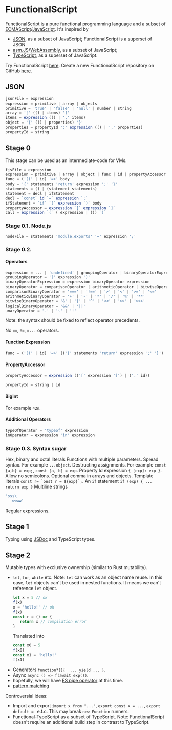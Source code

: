 # FunctionalScript

FunctionalScript is a pure functional programming language and a subset of [ECMAScript](https://en.wikipedia.org/wiki/ECMAScript)/[JavaScript](https://en.wikipedia.org/wiki/JavaScript). It's inspired by 

- [JSON](https://en.wikipedia.org/wiki/JSON), as a subset of JavaScript; FunctionalScript is a superset of JSON.
- [asm.JS](https://en.wikipedia.org/wiki/Asm.js)/[WebAssembly](https://en.wikipedia.org/wiki/WebAssembly), as a subset of JavaScript;
- [TypeScript](https://en.wikipedia.org/wiki/TypeScript), as a superset of JavaScript.

Try FunctionalScript [here](https://functionalscript.com/).
Create a new FunctionalScript repository on GitHub [here](https://github.com/functionalscript/template/generate).

## JSON

```js
jsonFile = expression
expression = primitive | array | objects
primitive = 'true' | 'false' | 'null' | number | string
array = '[' (() | items) ']'
items = expression (() | ',' items)
object = '{' (() | properties) '}'
properties = propertyId ':' expression (() | ',' properties)
propertyId = string
```

## Stage 0

This stage can be used as an intermediate-code for VMs.

```js
fjsFile = expression
expression = primitive | array | object | func | id | propertyAccessor
func = ('()' | id) '=>' body
body = '{' statements 'return' expression ';' '}'
statements = () | (statement statements)
statement = decl | ifStatement
decl = `const` id `=` expression `;`
ifStatement = `if` `(` expression `)` body
propertyAccessor = expression `[` expression `]`
call = expression `(` ( expression | ()) `)`
```

### Stage 0.1. Node.js

```js
nodeFile = statements 'module.exports' '=' expression ';'
```

### Stage 0.2. 

#### Operators

```js
expression = ... | 'undefined' | groupingOperator | binaryOperatorExpression | unaryOperator | conditionalOperator
groupingOperator = '(' expression ')'
binaryOperatorExpression = expression binaryOperator expression
binaryOperator = comparisonOperator | arithmeticOperator | bitwiseOperator | logicalOperators | '??'
comparisonBinaryOperator = '===' | '!==' | '>' | '<' | '>=' | '<='
arithmeticBinaryOperator = '+' | '-' | '*' | '/' | '%' | '**'
bitwiseBinaryOperator = '&' | '|' | '^' | '<<' | '>>' | '>>>'
logicalBinaryOperator = '&&' | '||'
unaryOperator = '-' | '~' | '!'
```

Note: the syntax should be fixed to reflect operator precedents.

No `==`, `!=`, `=...` operators.

#### Function Expression

```js
func = ('()' | id) '=>' (('{' statements 'return' expression ';' '}') | expression)
```

#### PropertyAccessor

```js
propertyAccessor = expression (('[' expression ']') | ('.' id))
```

```js
propertyId = string | id
```

#### BigInt

For example `42n`.

#### Additional Operators

```js
typeOfOperator = 'typeof' expression
inOperator = expression 'in' expression
```

### Stage 0.3. Syntax sugar

Hex, binary and octal literals
Functions with multiple parameters.
Spread syntax. For example `...object`.
Destructing assignments. For example `const {a,b} = exp;`, `const [a, b] = exp`.
Property Id expression `{ [exp]: exp }`.
Allow no semicolons.
Optional comma in arrays and objects.
Template literals ``const r= `onst r = ${exp}`;``.
An `if` statement `if (exp) { ... return exp }`
Multiline strings 
```js
'sss\
   wwww'
```
Regular expressions.

## Stage 1

Typing using [JSDoc](https://jsdoc.app/) and TypeScript types.

## Stage 2

Mutable types with exclusive ownership (similar to Rust mutability).

- `let`, `for`, `while` etc.
  Note: `let` can work as an object name reuse. 
  In this case, `let` objects can't be used in nested functions. It means we can't reference `let` object.
  ```js
  let x = 5 // ok
  f(x)
  x = 'hello!' // ok
  f(x)
  const r = () => {
     return x // compilation error
  }
  ```
  Translated into
  ```js
  const x0 = 5
  f(x0)
  const x1 = 'hello!'  
  f(x1)
  ```
- Generators `function*(){  ... yield ... }`.
- Async `async () => f(await exp())`.
- hopefully, we will have [ES pipe operator](https://tc39.es/proposal-pipeline-operator/) at this time.
- [pattern matching](https://github.com/tc39/proposal-pattern-matching)

Controversial ideas: 

- Import and export `import x from "..."`, `export const x = ...`, `export default = ` e.t.c. This may break `new Function` runners. 
- Functional-TypeScript as a subset of TypeScript. Note: FunctionalScript doesn't require an additional build step in contrast to TypeScript.
